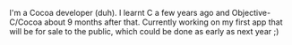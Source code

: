 

I'm a Cocoa developer (duh). I learnt C a few years ago and Objective-C/Cocoa about 9 months after that. Currently working on my first app that will be for sale to the public, which could be done as early as next year ;)